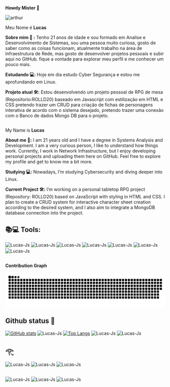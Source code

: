 <div>

  **Howdy Mister 🤠**
<div>
<img src="https://i.pinimg.com/originals/ea/0a/ab/ea0aabd9d1ebd7b18f8ffdc5336e73c4.gif" alt="arthur"class="arthur">
<div/>

  Meu Nome é **Lucas**

**Sobre mim 🌙 :** Tenho 21 anos de idade e sou formado em Analise e Desenvolvimento de Sistemas, sou uma pessoa muito curiosa, gosto de saber como as coisas funcionam, atualmente trabalho na área de Infraestrutura de Rede, mas gosto de desenvolver projetos pessoais e subir aqui no GitHub. fique a vontade para explorar meu perfil e me conhecer um pouco mais.

**Estudando 💻:** Hoje em dia estudo Cyber Segurança e estou me aprofundando em Linux.

**Projeto atual 🛠️:** Estou desenvolvendo um projeto pessoal de RPG de mesa (Repositorio:ROLLD20) baseado em Javascript com estilização em HTML e CSS pretendo trazer um CRUD para criação de fichas de personagens interativa de acordo com o sistema desejado, pretendo trazer uma conexão com o Banco de dados Mongo DB para o projeto.

##

My Name is **Lucas**

**About me 🌙:** I am 21 years old and I have a degree in Systems Analysis and Development. I am a very curious person, I like to understand how things work. Currently, I work in Network Infrastructure, but I enjoy developing personal projects and uploading them here on GitHub. Feel free to explore my profile and get to know me a bit more.

**Studying 💻:** Nowadays, I’m studying Cybersecurity and diving deeper into Linux.

**Current Project 🛠️:** I’m working on a personal tabletop RPG project (Repository: ROLLD20) based on JavaScript with styling in HTML and CSS. I plan to create a CRUD system for interactive character sheet creation according to the desired system, and I also aim to integrate a MongoDB database connection into the project.

<div/>


## 📚💻 Tools:
<img align="center" alt="Lucas-Js" height="30" width="40" src="https://cdn.jsdelivr.net/gh/devicons/devicon@latest/icons/javascript/javascript-original.svg" />
<img align="center" alt="Lucas-Js" height="30" width="40" src="https://cdn.jsdelivr.net/gh/devicons/devicon@latest/icons/html5/html5-original.svg" />
<img align="center" alt="Lucas-Js" height="30" width="40" src="https://cdn.jsdelivr.net/gh/devicons/devicon@latest/icons/css3/css3-original.svg" />
<img align="center" alt="Lucas-Js" height="30" width="40" src="https://cdn.jsdelivr.net/gh/devicons/devicon@latest/icons/linux/linux-original.svg" />
<img align="center" alt="Lucas-Js" height="30" width="40" src="https://cdn.jsdelivr.net/gh/devicons/devicon@latest/icons/debian/debian-original.svg" />
<img align="center" alt="Lucas-Js" height="30" width="40" src="https://cdn.jsdelivr.net/gh/devicons/devicon@latest/icons/windows8/windows8-original.svg" />
<img align="center" alt="Lucas-Js" height="40" width="40" src= "https://upload.wikimedia.org/wikipedia/commons/thumb/2/2b/Kali-dragon-icon.svg/2048px-Kali-dragon-icon.svg.png" />

##

**Contribution Graph**

<img alt="github contribution grid snake animation" align="center" src="https://raw.githubusercontent.com/LucasGS6/LucasGS6/output/github-contribution-grid-snake-dark.svg">
 
## Github status 💫
        
[![GitHub stats](https://github-readme-stats.vercel.app/api?username=LucasGS6&show_icons=true&theme=dracula)](https://github.com/Lucasgs6/github-readme-stats)
<img  alt="Lucas-Js" height="200" width="200" src= "https://i.pinimg.com/originals/66/36/d3/6636d37ba22a391c6353b1436a81f656.gif" />
[![Top Langs](https://github-readme-stats.vercel.app/api/top-langs/?username=LucasGS6&layout=donut&theme=dracula)](https://github.com/LucasGS6/github-readme-stats)
<img  alt="Lucas-Js" height="200" width="200" src= "https://i.giphy.com/FCl3Cb8zUs7URBSNbk.webp" />
<img  alt="Lucas-Js" height="200" width="200" src= "https://media2.giphy.com/media/v1.Y2lkPTc5MGI3NjExZnBnM2Jrb3k1eGpvMHYxaXE1dGxteTc5N28xeG84ZnlzMDV6bDdvayZlcD12MV9pbnRlcm5hbF9naWZfYnlfaWQmY3Q9Zw/pLHMEgLwAnlI4zvkyo/giphy.webp" />


## 𓂀

<img  alt="Lucas-Js" aling="center" height="200" width="200" src= "https://media4.giphy.com/media/v1.Y2lkPTc5MGI3NjExaWp6andhOHgwOXJkZTh4eGxzaDNndnQ1MXJ0YzJzdmFhNXRnM2Q2bSZlcD12MV9pbnRlcm5hbF9naWZfYnlfaWQmY3Q9Zw/LX0o9BYKg0rKIgFw8l/giphy.webp" />
<img  alt="Lucas-Js" aling="center" height="200" width="200" src= "https://media4.giphy.com/media/v1.Y2lkPTc5MGI3NjExMWZkenduaGdvZzZsaXFxcGtxem5keTNicTh5amtpZnoyam9vNmJ6biZlcD12MV9pbnRlcm5hbF9naWZfYnlfaWQmY3Q9Zw/YK1u5d1KSqrwIJojSt/giphy.webp" />
<img  alt="Lucas-Js" aling="center" height="200" width="200" src= "https://media0.giphy.com/media/v1.Y2lkPTc5MGI3NjExbzhxNDJ0cG54anI2OW85Ynpwa2MwdzllcDBoMnNoem0xZnY4d3BudSZlcD12MV9pbnRlcm5hbF9naWZfYnlfaWQmY3Q9Zw/gC8JUYQDnuspgNmpfK/giphy.webp" />


##
<img  alt="Lucas-Js" aling="center" height="200" width="200" src= "https://media1.giphy.com/media/h22mfPY17lVed1BUG5/giphy.webp?cid=790b7611qg6qw0dvsboxq1zy2gtipdrgdx80wwpvtd0swqcq&ep=v1_gifs_search&rid=giphy.webp&ct=g" />
<img  alt="Lucas-Js" aling="center" height="200" width="200" src= "https://upload.wikimedia.org/wikipedia/commons/1/1d/Invisible_Pink_Unicorn_High_Resolution.png" />
<img  alt="Lucas-Js" aling="center" height="200" width="200" src= "https://media0.giphy.com/media/R53jUjenQFp8AvnzJs/giphy.webp?cid=790b7611qg6qw0dvsboxq1zy2gtipdrgdx80wwpvtd0swqcq&ep=v1_gifs_search&rid=giphy.webp&ct=g" />

